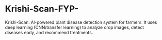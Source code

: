 # Krishi-Scan-FYP-
Krishi-Scan: AI-powered plant disease detection system for farmers. It uses deep learning (CNN/transfer learning) to analyze crop images, detect diseases early, and recommend treatments.
